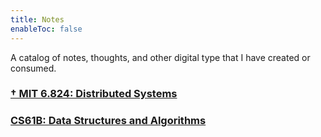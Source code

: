 ```yaml
---
title: Notes
enableToc: false
---
```


A catalog of notes, thoughts, and other digital type that I have created or consumed.


### [† MIT 6.824: Distributed Systems](tags/6.824)
### [CS61B: Data Structures and Algorithms](tags/Data-Structures)




